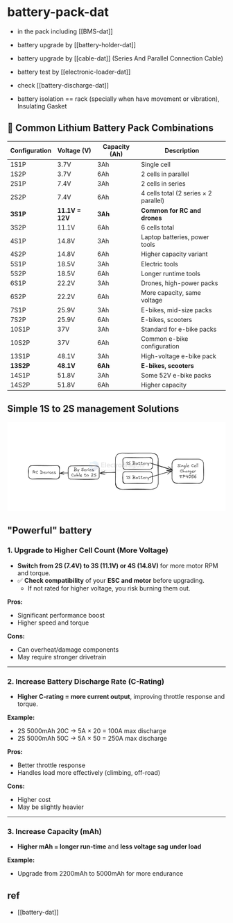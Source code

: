 
# battery-pack-dat

- in the pack including [[BMS-dat]]



- battery upgrade by [[battery-holder-dat]]

- battery upgrade by [[cable-dat]] (Series And Parallel Connection Cable)

- battery test by [[electronic-loader-dat]]

- check [[battery-discharge-dat]]

- battery isolation == rack (specially when have movement or vibration), Insulating Gasket


## 🔋 Common Lithium Battery Pack Combinations

| Configuration | Voltage (V)     | Capacity (Ah) | Description                           |
| ------------- | --------------- | ------------- | ------------------------------------- |
| 1S1P          | 3.7V            | 3Ah           | Single cell                           |
| 1S2P          | 3.7V            | 6Ah           | 2 cells in parallel                   |
| 2S1P          | 7.4V            | 3Ah           | 2 cells in series                     |
| 2S2P          | 7.4V            | 6Ah           | 4 cells total (2 series × 2 parallel) |
| **3S1P**      | **11.1V = 12V** | **3Ah**       | **Common for RC and drones**              |
| 3S2P          | 11.1V           | 6Ah           | 6 cells total                         |
| 4S1P          | 14.8V           | 3Ah           | Laptop batteries, power tools         |
| 4S2P          | 14.8V           | 6Ah           | Higher capacity variant               |
| 5S1P          | 18.5V           | 3Ah           | Electric tools                        |
| 5S2P          | 18.5V           | 6Ah           | Longer runtime tools                  |
| 6S1P          | 22.2V           | 3Ah           | Drones, high-power packs              |
| 6S2P          | 22.2V           | 6Ah           | More capacity, same voltage           |
| 7S1P          | 25.9V           | 3Ah           | E-bikes, mid-size packs               |
| 7S2P          | 25.9V           | 6Ah           | E-bikes, scooters                     |
| 10S1P         | 37V             | 3Ah           | Standard for e-bike packs             |
| 10S2P         | 37V             | 6Ah           | Common e-bike configuration           |
| 13S1P         | 48.1V           | 3Ah           | High-voltage e-bike pack              |
| **13S2P**     | **48.1V**       | **6Ah**       | **E-bikes, scooters**                 |
| 14S1P         | 51.8V           | 3Ah           | Some 52V e-bike packs                 |
| 14S2P         | 51.8V           | 6Ah           | Higher capacity                       |

## Simple 1S to 2S management Solutions 

![](2025-05-12-16-09-09.png)



## "Powerful" battery

### 1. Upgrade to Higher Cell Count (More Voltage)
- **Switch from 2S (7.4V) to 3S (11.1V) or 4S (14.8V)** for more motor RPM and torque.
- ✅ **Check compatibility** of your **ESC and motor** before upgrading.
  - If not rated for higher voltage, you risk burning them out.

**Pros:**
- Significant performance boost
- Higher speed and torque

**Cons:**
- Can overheat/damage components
- May require stronger drivetrain

---

### 2. Increase Battery Discharge Rate (C-Rating)
- **Higher C-rating = more current output**, improving throttle response and torque.

**Example:**
- 2S 5000mAh 20C → 5A × 20 = 100A max discharge
- 2S 5000mAh 50C → 5A × 50 = 250A max discharge

**Pros:**
- Better throttle response
- Handles load more effectively (climbing, off-road)

**Cons:**
- Higher cost
- May be slightly heavier

---

### 3. Increase Capacity (mAh)
- **Higher mAh = longer run-time** and **less voltage sag under load**

**Example:**
- Upgrade from 2200mAh to 5000mAh for more endurance





## ref 

- [[battery-dat]]